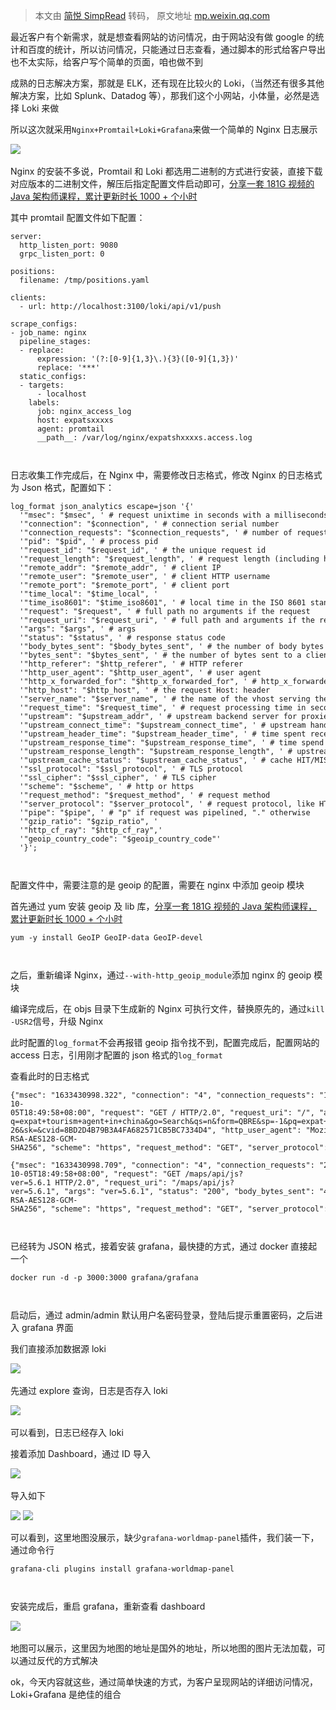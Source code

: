 > 本文由 [简悦 SimpRead](http://ksria.com/simpread/) 转码， 原文地址 [mp.weixin.qq.com](https://mp.weixin.qq.com/s/32g6p3pVmfBiXSux31xBNA)

最近客户有个新需求，就是想查看网站的访问情况，由于网站没有做 google 的统计和百度的统计，所以访问情况，只能通过日志查看，通过脚本的形式给客户导出也不太实际，给客户写个简单的页面，咱也做不到

成熟的日志解决方案，那就是 ELK，还有现在比较火的 Loki，（当然还有很多其他解决方案，比如 Splunk、Datadog 等），那我们这个小网站，小体量，必然是选择 Loki 来做

所以这次就采用`Nginx+Promtail+Loki+Grafana`来做一个简单的 Nginx 日志展示

![](https://mmbiz.qpic.cn/mmbiz_png/tO7NEN7wjr6HciamjTiagchpyysyMtVzlLUg5vJh0SibWUOtqHTEmrNTBMY1hqRF4MlZQxpnbdJOmdzcT4pibWfN2g/640?wx_fmt=png) 

Nginx 的安装不多说，Promtail 和 Loki 都选用二进制的方式进行安装，直接下载对应版本的二进制文件，解压后指定配置文件启动即可，[分享一套 181G 视频的 Java 架构师课程，累计更新时长 1000 + 个小时](https://mp.weixin.qq.com/s?__biz=MzI4NTM1NDgwNw==&mid=2247535848&idx=1&sn=61d695a75d523d5e78ecd9539146c044&scene=21#wechat_redirect)

其中 promtail 配置文件如下配置：

```
server:
  http_listen_port: 9080
  grpc_listen_port: 0

positions:
  filename: /tmp/positions.yaml

clients:
  - url: http://localhost:3100/loki/api/v1/push

scrape_configs:
- job_name: nginx
  pipeline_stages:
  - replace:
      expression: '(?:[0-9]{1,3}\.){3}([0-9]{1,3})'
      replace: '***'
  static_configs:
  - targets:
      - localhost
    labels:
      job: nginx_access_log
      host: expatsxxxxs
      agent: promtail
      __path__: /var/log/nginx/expatshxxxxs.access.log



```

日志收集工作完成后，在 Nginx 中，需要修改日志格式，修改 Nginx 的日志格式为 Json 格式，配置如下：

```
log_format json_analytics escape=json '{'
  '"msec": "$msec", ' # request unixtime in seconds with a milliseconds resolution
  '"connection": "$connection", ' # connection serial number
  '"connection_requests": "$connection_requests", ' # number of requests made in connection
  '"pid": "$pid", ' # process pid
  '"request_id": "$request_id", ' # the unique request id
  '"request_length": "$request_length", ' # request length (including headers and body)
  '"remote_addr": "$remote_addr", ' # client IP
  '"remote_user": "$remote_user", ' # client HTTP username
  '"remote_port": "$remote_port", ' # client port
  '"time_local": "$time_local", '
  '"time_iso8601": "$time_iso8601", ' # local time in the ISO 8601 standard format
  '"request": "$request", ' # full path no arguments if the request
  '"request_uri": "$request_uri", ' # full path and arguments if the request
  '"args": "$args", ' # args
  '"status": "$status", ' # response status code
  '"body_bytes_sent": "$body_bytes_sent", ' # the number of body bytes exclude headers sent to a client
  '"bytes_sent": "$bytes_sent", ' # the number of bytes sent to a client
  '"http_referer": "$http_referer", ' # HTTP referer
  '"http_user_agent": "$http_user_agent", ' # user agent
  '"http_x_forwarded_for": "$http_x_forwarded_for", ' # http_x_forwarded_for
  '"http_host": "$http_host", ' # the request Host: header
  '"server_name": "$server_name", ' # the name of the vhost serving the request
  '"request_time": "$request_time", ' # request processing time in seconds with msec resolution
  '"upstream": "$upstream_addr", ' # upstream backend server for proxied requests
  '"upstream_connect_time": "$upstream_connect_time", ' # upstream handshake time incl. TLS
  '"upstream_header_time": "$upstream_header_time", ' # time spent receiving upstream headers
  '"upstream_response_time": "$upstream_response_time", ' # time spend receiving upstream body
  '"upstream_response_length": "$upstream_response_length", ' # upstream response length
  '"upstream_cache_status": "$upstream_cache_status", ' # cache HIT/MISS where applicable
  '"ssl_protocol": "$ssl_protocol", ' # TLS protocol
  '"ssl_cipher": "$ssl_cipher", ' # TLS cipher
  '"scheme": "$scheme", ' # http or https
  '"request_method": "$request_method", ' # request method
  '"server_protocol": "$server_protocol", ' # request protocol, like HTTP/1.1 or HTTP/2.0
  '"pipe": "$pipe", ' # "p" if request was pipelined, "." otherwise
  '"gzip_ratio": "$gzip_ratio", '
  '"http_cf_ray": "$http_cf_ray",'
  '"geoip_country_code": "$geoip_country_code"'
  '}';



```

配置文件中，需要注意的是 geoip 的配置，需要在 nginx 中添加 geoip 模块

首先通过 yum 安装 geoip 及 lib 库，[分享一套 181G 视频的 Java 架构师课程，累计更新时长 1000 + 个小时](https://mp.weixin.qq.com/s?__biz=MzI4NTM1NDgwNw==&mid=2247535848&idx=1&sn=61d695a75d523d5e78ecd9539146c044&scene=21#wechat_redirect)

```
yum -y install GeoIP GeoIP-data GeoIP-devel



```

之后，重新编译 Nginx，通过`--with-http_geoip_module`添加 nginx 的 geoip 模块

编译完成后，在 objs 目录下生成新的 Nginx 可执行文件，替换原先的，通过`kill -USR2`信号，升级 Nginx

此时配置的`log_format`不会再报错 geoip 指令找不到，配置完成后，配置网站的 access 日志，引用刚才配置的 json 格式的`log_format`

查看此时的日志格式

```
{"msec": "1633430998.322", "connection": "4", "connection_requests": "1", "pid": "29887", "request_id": "40770fec38c2e5a68714df5f7a67283d", "request_length": "392", "remote_addr": "106.19.96.55", "remote_user": "", "remote_port": "43746", "time_local": "05/Oct/2021:18:49:58 +0800", "time_iso8601": "2021-10-05T18:49:58+08:00", "request": "GET / HTTP/2.0", "request_uri": "/", "args": "", "status": "200", "body_bytes_sent": "60949", "bytes_sent": "61222", "http_referer": "https://cn.bing.com/search?q=expat+tourism+agent+in+china&go=Search&qs=n&form=QBRE&sp=-1&pq=expat+tourism+agent+in+chi&sc=0-26&sk=&cvid=8BD2D4B79B3A4FA682571CB5BC7334D4", "http_user_agent": "Mozilla/5.0 (iPhone; CPU iPhone OS 13_6 like Mac OS X) AppleWebKit/605.1.15 (KHTML, like Gecko) Version/13.1.2 Mobile/15E148 Safari/604.1", "http_x_forwarded_for": "", "http_host": "www.expatsholidays.com", "server_name": "www.expatsholidays.com", "request_time": "0.003", "upstream": "127.0.0.1:9000", "upstream_connect_time": "0.000", "upstream_header_time": "0.002", "upstream_response_time": "0.002", "upstream_response_length": "60991", "upstream_cache_status": "", "ssl_protocol": "TLSv1.2", "ssl_cipher": "ECDHE-RSA-AES128-GCM-SHA256", "scheme": "https", "request_method": "GET", "server_protocol": "HTTP/2.0", "pipe": ".", "gzip_ratio": "", "http_cf_ray": "","geoip_country_code": ""}

{"msec": "1633430998.709", "connection": "4", "connection_requests": "2", "pid": "29887", "request_id": "430fd53a457ea580c47e9b055da2b4d0", "request_length": "56", "remote_addr": "106.19.96.55", "remote_user": "", "remote_port": "43746", "time_local": "05/Oct/2021:18:49:58 +0800", "time_iso8601": "2021-10-05T18:49:58+08:00", "request": "GET /maps/api/js?ver=5.6.1 HTTP/2.0", "request_uri": "/maps/api/js?ver=5.6.1", "args": "ver=5.6.1", "status": "200", "body_bytes_sent": "41262", "bytes_sent": "41406", "http_referer": "https://www.expatsholidays.com/", "http_user_agent": "Mozilla/5.0 (iPhone; CPU iPhone OS 13_6 like Mac OS X) AppleWebKit/605.1.15 (KHTML, like Gecko) Version/13.1.2 Mobile/15E148 Safari/604.1", "http_x_forwarded_for": "", "http_host": "www.expatsholidays.com", "server_name": "www.expatsholidays.com", "request_time": "0.000", "upstream": "", "upstream_connect_time": "", "upstream_header_time": "", "upstream_response_time": "", "upstream_response_length": "", "upstream_cache_status": "", "ssl_protocol": "TLSv1.2", "ssl_cipher": "ECDHE-RSA-AES128-GCM-SHA256", "scheme": "https", "request_method": "GET", "server_protocol": "HTTP/2.0", "pipe": ".", "gzip_ratio": "3.06", "http_cf_ray": "","geoip_country_code": ""}



```

已经转为 JSON 格式，接着安装 grafana，最快捷的方式，通过 docker 直接起一个

```
docker run -d -p 3000:3000 grafana/grafana



```

启动后，通过 admin/admin 默认用户名密码登录，登陆后提示重置密码，之后进入 grafana 界面

我们直接添加数据源 loki

![](https://mmbiz.qpic.cn/mmbiz_png/tO7NEN7wjr6HciamjTiagchpyysyMtVzlLqpIVYg9AYI90VQmCGM5EcCTjtkX6NnsxribIXMia6ctFLMNgVkjvtefw/640?wx_fmt=png) 

先通过 explore 查询，日志是否存入 loki

![](https://mmbiz.qpic.cn/mmbiz_png/tO7NEN7wjr6HciamjTiagchpyysyMtVzlLUwRgOhicCoJkicUbhJWEFJn5Dg3HQb5ia7jS2ZNPQr3Ohs9SSdw7XgXgQ/640?wx_fmt=png) 

可以看到，日志已经存入 loki

接着添加 Dashboard，通过 ID 导入

![](https://mmbiz.qpic.cn/mmbiz_png/tO7NEN7wjr6HciamjTiagchpyysyMtVzlLfkdTN1wdLlDEmnKyQCVwpnmLXCStHlul4Lp0da06hGj8BDjpqlE8LA/640?wx_fmt=png) 

导入如下

![](https://mmbiz.qpic.cn/mmbiz_png/tO7NEN7wjr6HciamjTiagchpyysyMtVzlLerzwzqjqDenR69MYWHwm35bbg22K2sd7qtS6Uz4SSZU8zqnt0ib6gjw/640?wx_fmt=png) ![](https://mmbiz.qpic.cn/mmbiz_png/tO7NEN7wjr6HciamjTiagchpyysyMtVzlLH8ogNIYfrf1DPIAG8IuX0WmiamgwUxMFbfHzdlXpekJMAR6j3ia5HnSg/640?wx_fmt=png) 

可以看到，这里地图没展示，缺少`grafana-worldmap-panel`插件，我们装一下，通过命令行

```
grafana-cli plugins install grafana-worldmap-panel



```

安装完成后，重启 grafana，重新查看 dashboard

![](https://mmbiz.qpic.cn/mmbiz_png/tO7NEN7wjr6HciamjTiagchpyysyMtVzlLUg5vJh0SibWUOtqHTEmrNTBMY1hqRF4MlZQxpnbdJOmdzcT4pibWfN2g/640?wx_fmt=png) 

地图可以展示，这里因为地图的地址是国外的地址，所以地图的图片无法加载，可以通过反代的方式解决

ok，今天内容就这些，通过简单快速的方式，为客户呈现网站的详细访问情况，Loki+Grafana 是绝佳的组合